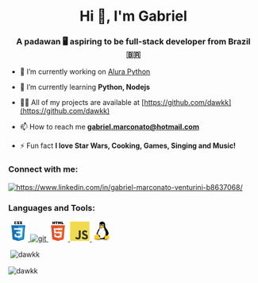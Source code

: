 <h1 align="center">Hi 👋, I'm Gabriel</h1>
<h3 align="center">A padawan 🖥️ aspiring to be full-stack developer from Brazil 🇧🇷</h3>

- 🔭 I’m currently working on [Alura Python](https://github.com/dawkk/Alura-Python)

- 🌱 I’m currently learning **Python, Nodejs**

- 👨‍💻 All of my projects are available at [https://github.com/dawkk](https://github.com/dawkk)

- 📫 How to reach me **gabriel.marconato@hotmail.com**

- ⚡ Fun fact **I love Star Wars, Cooking, Games, Singing and Music!**

<h3 align="left">Connect with me:</h3>
<p align="left">
<a href="https://linkedin.com/in/https://www.linkedin.com/in/gabriel-marconato-venturini-b8637068/" target="blank"><img align="center" src="https://raw.githubusercontent.com/rahuldkjain/github-profile-readme-generator/master/src/images/icons/Social/linked-in-alt.svg" alt="https://www.linkedin.com/in/gabriel-marconato-venturini-b8637068/" height="30" width="40" /></a>
</p>

<h3 align="left">Languages and Tools:</h3>
<p align="left"> <a href="https://www.w3schools.com/css/" target="_blank" rel="noreferrer"> <img src="https://raw.githubusercontent.com/devicons/devicon/master/icons/css3/css3-original-wordmark.svg" alt="css3" width="40" height="40"/> </a> <a href="https://git-scm.com/" target="_blank" rel="noreferrer"> <img src="https://www.vectorlogo.zone/logos/git-scm/git-scm-icon.svg" alt="git" width="40" height="40"/> </a> <a href="https://www.w3.org/html/" target="_blank" rel="noreferrer"> <img src="https://raw.githubusercontent.com/devicons/devicon/master/icons/html5/html5-original-wordmark.svg" alt="html5" width="40" height="40"/> </a> <a href="https://developer.mozilla.org/en-US/docs/Web/JavaScript" target="_blank" rel="noreferrer"> <img src="https://raw.githubusercontent.com/devicons/devicon/master/icons/javascript/javascript-original.svg" alt="javascript" width="40" height="40"/> </a> <a href="https://www.linux.org/" target="_blank" rel="noreferrer"> <img src="https://raw.githubusercontent.com/devicons/devicon/master/icons/linux/linux-original.svg" alt="linux" width="40" height="40"/> </a> </p>

<p>&nbsp;<img align="center" src="https://github-readme-stats.vercel.app/api?username=dawkk&show_icons=true&locale=en" alt="dawkk" /></p>

<p><img align="center" src="https://github-readme-streak-stats.herokuapp.com/?user=dawkk&" alt="dawkk" /></p>

